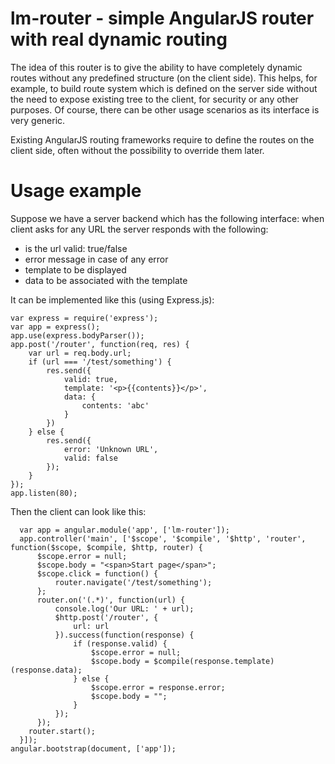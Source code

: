 # lm-router - simple AngularJS router with real dynamic routing

The idea of this router is to give the ability to have completely dynamic routes without any predefined structure (on the client side). This helps, for example, to build route system which is defined on the server side without the need to expose existing tree to the client, for security or any other purposes. Of course, there can be other usage scenarios as its interface is very generic.

Existing AngularJS routing frameworks require to define the routes on the client side, often without the possibility to override them later.

# Usage example

Suppose we have a server backend which has the following interface: when client asks for any URL the server responds with the following:
- is the url valid: true/false
- error message in case of any error
- template to be displayed
- data to be associated with the template

It can be implemented like this (using Express.js):

    var express = require('express');
    var app = express();
    app.use(express.bodyParser());
    app.post('/router', function(req, res) {
        var url = req.body.url;
        if (url === '/test/something') {
            res.send({
                valid: true,
                template: '<p>{{contents}}</p>',
                data: {
                    contents: 'abc'
                }
            })
        } else {
            res.send({
                error: 'Unknown URL',
                valid: false
            });
        }
    });
    app.listen(80);

Then the client can look like this:

      var app = angular.module('app', ['lm-router']);
      app.controller('main', ['$scope', '$compile', '$http', 'router', function($scope, $compile, $http, router) {
          $scope.error = null;
          $scope.body = "<span>Start page</span>";
          $scope.click = function() {
              router.navigate('/test/something');
          };
          router.on('(.*)', function(url) {
              console.log('Our URL: ' + url);
              $http.post('/router', {
                  url: url
              }).success(function(response) {
                  if (response.valid) {
                      $scope.error = null;
                      $scope.body = $compile(response.template)(response.data);
                  } else {
                      $scope.error = response.error;
                      $scope.body = "";
                  }
              });
          });
        router.start();
      }]);
    angular.bootstrap(document, ['app']);
